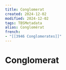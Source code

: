 ```yaml
---
title: Conglomerat
created: 2024-12-02
modified: 2024-12-02
tags: TBSMetadata
alias: Conglomérat
french:
- "[[3946 Conglomerates]]"
---
```

# Conglomerat
